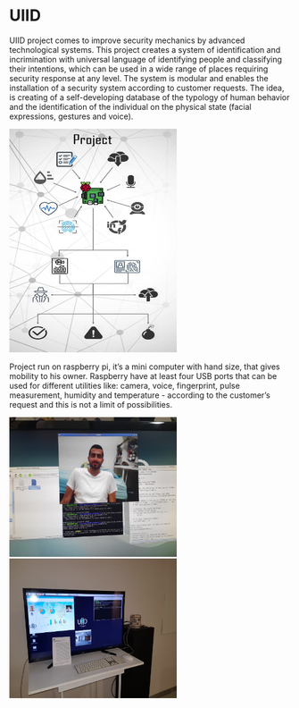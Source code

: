 # UIID
UIID project comes to improve security mechanics by advanced technological systems. This project creates a system of identification and incrimination with universal language of identifying people and classifying their intentions, which can be used in a wide range of places requiring security response at any level.  The system is modular and enables the installation of a security system according to customer requests. The idea, is creating of a self-developing database of the typology of human behavior and the identification of the individual on the physical state (facial expressions, gestures and voice).

<img src = "project diagram.jpg" width = "300" height = "400">

Project run on raspberry pi, it’s a mini computer with hand size, that gives mobility to his owner. Raspberry have at least four USB ports that can be used for different utilities like: camera, voice, fingerprint, pulse measurement, humidity and temperature - according to the customer’s request and this is not a limit of possibilities.

<img src = "photos/uiid1.jpg" width = "300" height = "250"> <img src = "photos/uiid22.jpg" width = "300" height = "250">

